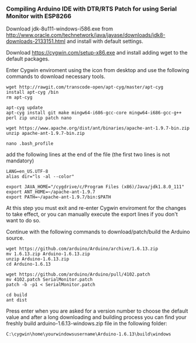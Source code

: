 ### Compiling Arduino IDE with DTR/RTS Patch for using Serial Monitor with ESP8266

Download jdk-8u111-windows-i586.exe from http://www.oracle.com/technetwork/java/javase/downloads/jdk8-downloads-2133151.html and install with default settings.

Download https://cygwin.com/setup-x86.exe and install adding wget to the default packages.

Enter Cygwin enviroment using the icon from desktop and use the following commands to download necessary tools.

```
wget http://rawgit.com/transcode-open/apt-cyg/master/apt-cyg
install apt-cyg /bin
rm apt-cyg

apt-cyg update
apt-cyg install git make mingw64-i686-gcc-core mingw64-i686-gcc-g++ perl zip unzip patch nano

wget https://www.apache.org/dist/ant/binaries/apache-ant-1.9.7-bin.zip
unzip apache-ant-1.9.7-bin.zip

nano .bash_profile
```

add the following lines at the end of the file (the first two lines is not mandatory)

```
LANG=en_US.UTF-8
alias dir="ls -al --color"

export JAVA_HOME="/cygdrive/c/Program Files (x86)/Java/jdk1.8.0_111"
export ANT_HOME=~/apache-ant-1.9.7
export PATH=~/apache-ant-1.9.7/bin:$PATH
```

At this step you must exit and re-enter Cygwin enviroment for the changes to take effect, or you can manually execute the export lines if you don't want to do so.

Continue with the following commands to download/patch/build the Arduino source.

```
wget https://github.com/arduino/Arduino/archive/1.6.13.zip
mv 1.6.13.zip Arduino-1.6.13.zip
unzip Arduino-1.6.13.zip
cd Arduino-1.6.13

wget https://github.com/arduino/Arduino/pull/4102.patch
mv 4102.patch SerialMonitor.patch
patch -b -p1 < SerialMonitor.patch

cd build
ant dist
```

Press enter when you are asked for a version number to choose the default value and after a long downloading and building process you can find your freshly build arduino-1.6.13-windows.zip file in the following folder:

```
C:\cygwin\home\yourwindowsusername\Arduino-1.6.13\build\windows
```
